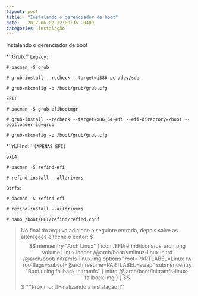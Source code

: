 ```yaml
---
layout: post
title:  "Instalando o gerenciador de boot"
date:   2017-06-02 12:00:35 -0400
categories: instalação
---
```

Instalando o gerenciador de boot

*''Grub:''
`Legacy:`

```
# pacman -S grub
```
```
# grub-install --recheck --target=i386-pc /dev/sda
```
```
# grub-mkconfig -o /boot/grub/grub.cfg
```
`EFI:`

```
# pacman -S grub efibootmgr
```
```
# grub-install --recheck --target=x86_64-efi --efi-directory=/boot --bootloader-id=grub
```
```
# grub-mkconfig -o /boot/grub/grub.cfg
```
*''rEFInd: ''`(APENAS EFI)`

`ext4:`

```
# pacman -S refind-efi
```
```
# refind-install --alldrivers
```
`Btrfs:`

```
# pacman -S refind-efi
```
```
# refind-install --alldrivers
```
```
# nano /boot/EFI/refind/refind.conf
```
>No final do arquivo adicione a seguinte entrada, depois salve as alterações e feche o editor:
$$$
menuentry "Arch Linux" {
        icon /EFI/refind/icons/os_arch.png
        volume Linux
        loader /@arch/boot/vmlinuz-linux
        initrd /@arch/boot/initramfs-linux.img
        options "root=PARTLABEL=Linux rw rootflags=subvol=@arch resume=PARTLABEL=swap"
        submenuentry "Boot using fallback initramfs" {
                initrd /@arch/boot/initramfs-linux-fallback.img
        }
}
$$$
*''Próximo: [[Finalizando a instalação]]''
